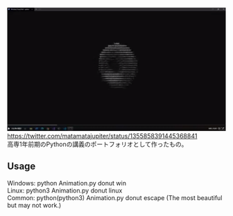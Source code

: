 ![DEMO](demo.png)
https://twitter.com/matamatajupiter/status/1355858391445368841  
高専1年前期のPythonの講義のポートフォリオとして作ったもの。  
## Usage
Windows: python Animation.py donut win  
Linux: python3 Animation.py donut linux  
Common: python(python3) Animation.py donut escape (The most beautiful but may not work.)


